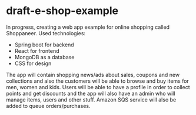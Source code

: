 # draft-e-shop-example
In progress, creating a web app example for online shopping called Shoppaneer. Used technologies:

- Spring boot for backend
- React for frontend
- MongoDB as a database
- CSS for design

The app will contain shopping news/ads about sales, coupons and new collections and also the customers will be able to browse and buy items for men, women and kids. Users will be able to have a profile in order to collect points and get discounts and the app will also have an admin who will manage items, users and other stuff. Amazon SQS service will also be added to queue orders/purchases.
